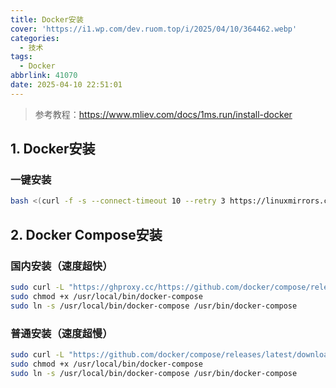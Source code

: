 ```yaml
---
title: Docker安装
cover: 'https://i1.wp.com/dev.ruom.top/i/2025/04/10/364462.webp'
categories:
  - 技术
tags:
  - Docker
abbrlink: 41070
date: 2025-04-10 22:51:01
---
```

> 参考教程：https://www.mliev.com/docs/1ms.run/install-docker

## 1. Docker安装

### 一键安装

```bash 
bash <(curl -f -s --connect-timeout 10 --retry 3 https://linuxmirrors.cn/docker.sh) --source mirrors.tencent.com/docker-ce --source-registry docker.1ms.run --protocol https --install-latested true --close-firewall false --ignore-backup-tips
```



## 2. Docker Compose安装

### 国内安装（速度超快）

```bash
sudo curl -L "https://ghproxy.cc/https://github.com/docker/compose/releases/latest/download/docker-compose-$(uname -s)-$(uname -m)" -o /usr/local/bin/docker-compose
sudo chmod +x /usr/local/bin/docker-compose
sudo ln -s /usr/local/bin/docker-compose /usr/bin/docker-compose
```

### 普通安装（速度超慢）

```bash
sudo curl -L "https://github.com/docker/compose/releases/latest/download/docker-compose-$(uname -s)-$(uname -m)" -o /usr/local/bin/docker-compose
sudo chmod +x /usr/local/bin/docker-compose
sudo ln -s /usr/local/bin/docker-compose /usr/bin/docker-compose
```


